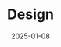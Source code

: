 ---
title: Design
description: Natures Source excels in creating bespoke garden designs that transform your outdoor spaces into personalized, functional, and beautiful environments. Our design process starts with understanding your vision and the unique characteristics of your landscape. We craft detailed plans that include everything from layout and plant selection to hardscaping elements. Our team handles the entire design process, ensuring that every detail is meticulously planned and tailored to your preferences. The cost for garden design is complimentary if Natures Source carries out the work based on the design.
imagebf: /Resources/kumeu_job1_bf.jpg
imageaft: /Resources/kumeu_job1_aft.jpg
date: 2025-01-08
---